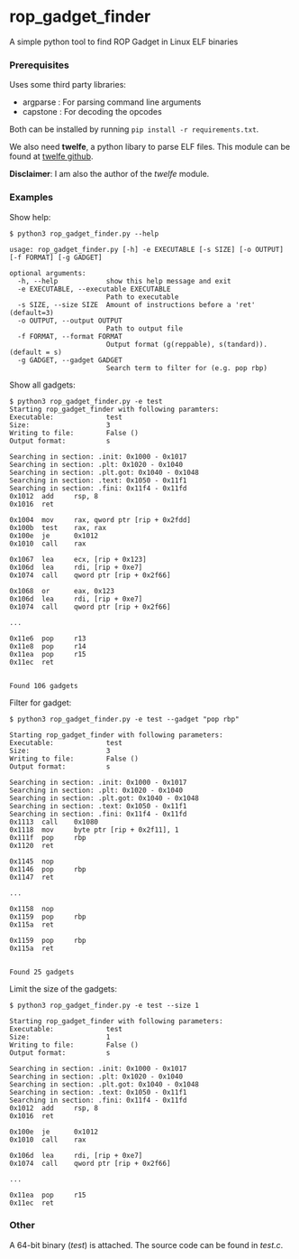 # rop_gadget_finder
A simple python tool to find ROP Gadget in Linux ELF binaries

### Prerequisites
Uses some third party libraries:

* argparse : For parsing command line arguments
* capstone : For decoding the opcodes

Both can be installed by running `pip install -r requirements.txt`.

We also need **twelfe**, a python libary to parse ELF files.
This module can be found at [twelfe github](https://github.com/G-Nils/twelfe).

**Disclaimer**: I am also the author of the *twelfe* module.


### Examples

Show help:

```console
$ python3 rop_gadget_finder.py --help

usage: rop_gadget_finder.py [-h] -e EXECUTABLE [-s SIZE] [-o OUTPUT] [-f FORMAT] [-g GADGET]

optional arguments:
  -h, --help            show this help message and exit
  -e EXECUTABLE, --executable EXECUTABLE
                        Path to executable
  -s SIZE, --size SIZE  Amount of instructions before a 'ret' (default=3)
  -o OUTPUT, --output OUTPUT
                        Path to output file
  -f FORMAT, --format FORMAT
                        Output format (g(reppable), s(tandard)). (default = s)
  -g GADGET, --gadget GADGET
                        Search term to filter for (e.g. pop rbp)
```

Show all gadgets:

```console
$ python3 rop_gadget_finder.py -e test
Starting rop_gadget_finder with following paramters:
Executable:             test
Size:                   3
Writing to file:        False ()
Output format:          s

Searching in section: .init: 0x1000 - 0x1017
Searching in section: .plt: 0x1020 - 0x1040
Searching in section: .plt.got: 0x1040 - 0x1048
Searching in section: .text: 0x1050 - 0x11f1
Searching in section: .fini: 0x11f4 - 0x11fd
0x1012  add     rsp, 8
0x1016  ret

0x1004  mov     rax, qword ptr [rip + 0x2fdd]
0x100b  test    rax, rax
0x100e  je      0x1012
0x1010  call    rax

0x1067  lea     ecx, [rip + 0x123]
0x106d  lea     rdi, [rip + 0xe7]
0x1074  call    qword ptr [rip + 0x2f66]

0x1068  or      eax, 0x123
0x106d  lea     rdi, [rip + 0xe7]
0x1074  call    qword ptr [rip + 0x2f66]

...

0x11e6  pop     r13
0x11e8  pop     r14
0x11ea  pop     r15
0x11ec  ret


Found 106 gadgets

```

Filter for gadget:

```console
$ python3 rop_gadget_finder.py -e test --gadget "pop rbp"

Starting rop_gadget_finder with following parameters:
Executable:             test
Size:                   3
Writing to file:        False ()
Output format:          s

Searching in section: .init: 0x1000 - 0x1017
Searching in section: .plt: 0x1020 - 0x1040
Searching in section: .plt.got: 0x1040 - 0x1048
Searching in section: .text: 0x1050 - 0x11f1
Searching in section: .fini: 0x11f4 - 0x11fd
0x1113  call    0x1080
0x1118  mov     byte ptr [rip + 0x2f11], 1
0x111f  pop     rbp
0x1120  ret

0x1145  nop
0x1146  pop     rbp
0x1147  ret

...

0x1158  nop
0x1159  pop     rbp
0x115a  ret

0x1159  pop     rbp
0x115a  ret


Found 25 gadgets
```

Limit the size of the gadgets:

```console
$ python3 rop_gadget_finder.py -e test --size 1

Starting rop_gadget_finder with following parameters:
Executable:             test
Size:                   1
Writing to file:        False ()
Output format:          s

Searching in section: .init: 0x1000 - 0x1017
Searching in section: .plt: 0x1020 - 0x1040
Searching in section: .plt.got: 0x1040 - 0x1048
Searching in section: .text: 0x1050 - 0x11f1
Searching in section: .fini: 0x11f4 - 0x11fd
0x1012  add     rsp, 8
0x1016  ret

0x100e  je      0x1012
0x1010  call    rax

0x106d  lea     rdi, [rip + 0xe7]
0x1074  call    qword ptr [rip + 0x2f66]

...

0x11ea  pop     r15
0x11ec  ret

```

### Other
A 64-bit binary (*test*) is attached. The source code can be found in *test.c*.
